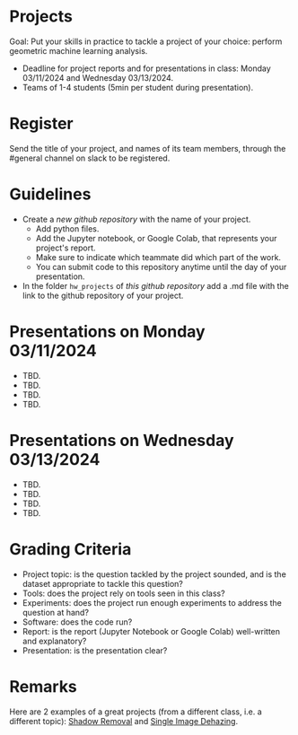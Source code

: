 # Projects

Goal: Put your skills in practice to tackle a project of your choice: perform geometric machine learning analysis.

- Deadline for project reports and for presentations in class: Monday 03/11/2024 and Wednesday 03/13/2024.
- Teams of 1-4 students (5min per student during presentation).

# Register

Send the title of your project, and names of its team members, through the #general channel on slack to be registered.

# Guidelines

- Create a _new github repository_ with the name of your project.
  - Add python files.
  - Add the Jupyter notebook, or Google Colab, that represents your project's report.
  - Make sure to indicate which teammate did which part of the work.
  - You can submit code to this repository anytime until the day of your presentation.
- In the folder `hw_projects` of _this github repository_ add a .md file with the link to the github repository of your project.

# Presentations on Monday 03/11/2024

- TBD.
- TBD.
- TBD.
- TBD.

# Presentations on Wednesday 03/13/2024

- TBD.
- TBD.
- TBD.
- TBD.

# Grading Criteria

- Project topic: is the question tackled by the project sounded, and is the dataset appropriate to tackle this question?
- Tools: does the project rely on tools seen in this class?
- Experiments: does the project run enough experiments to address the question at hand?
- Software: does the code run?
- Report: is the report (Jupyter Notebook or Google Colab) well-written and explanatory?
- Presentation: is the presentation clear?

# Remarks

Here are 2 examples of a great projects (from a different class, i.e. a different topic): [Shadow Removal](https://github.com/bioshape-lab/ece278a/tree/main/projects/Shadow-Removal) and [Single Image Dehazing](https://github.com/bioshape-lab/ece278a/tree/main/projects/Single_Image_dehazing).
